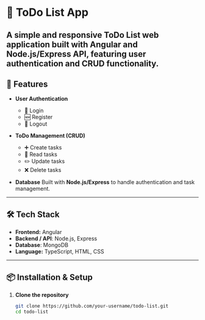 # 📝 ToDo List App

A simple and responsive **ToDo List** web application built with **Angular** and **Node.js/Express API**, featuring user authentication and CRUD functionality.
---

## 🚀 Features

- **User Authentication**
  - 🔑 Login
  - 🆕 Register
  - 🚪 Logout

- **ToDo Management (CRUD)**
  - ➕ Create tasks
  - 📄 Read tasks
  - ✏️ Update tasks
  - ❌ Delete tasks

- **Database**
Built with **Node.js/Express** to handle authentication and task management.
---

## 🛠️ Tech Stack

- **Frontend:** Angular
- **Backend / API**: Node.js, Express
- **Database**: MongoDB
- **Language:** TypeScript, HTML, CSS

---

## 📦 Installation & Setup

1. **Clone the repository**
   ```bash
   git clone https://github.com/your-username/todo-list.git
   cd todo-list
